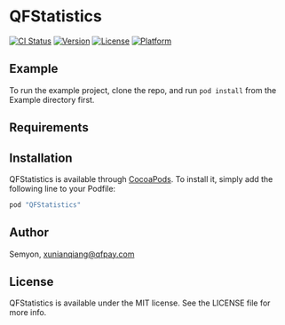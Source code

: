 # QFStatistics

[![CI Status](http://img.shields.io/travis/QFPayShadowMan/QFStatistics.svg?style=flat)](https://travis-ci.org/QFPayShadowMan/QFStatistics)
[![Version](https://img.shields.io/cocoapods/v/QFStatistics.svg?style=flat)](http://cocoapods.org/pods/QFStatistics)
[![License](https://img.shields.io/cocoapods/l/QFStatistics.svg?style=flat)](http://cocoapods.org/pods/QFStatistics)
[![Platform](https://img.shields.io/cocoapods/p/QFStatistics.svg?style=flat)](http://cocoapods.org/pods/QFStatistics)

## Example

To run the example project, clone the repo, and run `pod install` from the Example directory first.

## Requirements

## Installation

QFStatistics is available through [CocoaPods](http://cocoapods.org). To install
it, simply add the following line to your Podfile:

```ruby
pod "QFStatistics"
```

## Author

Semyon, xunianqiang@qfpay.com

## License

QFStatistics is available under the MIT license. See the LICENSE file for more info.
